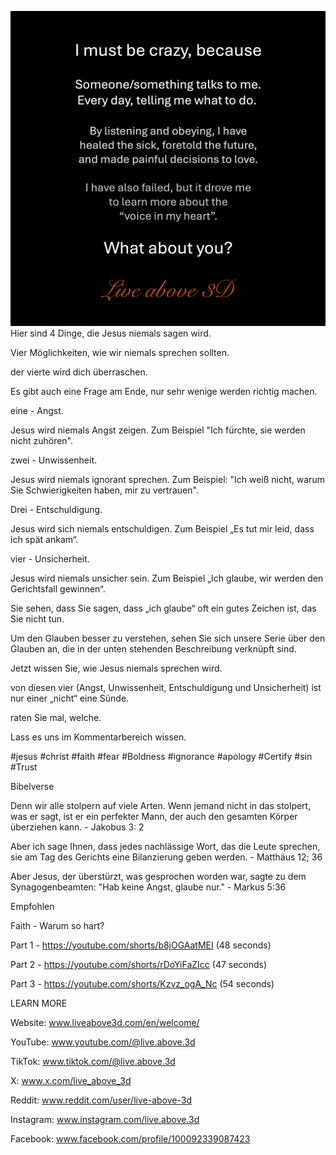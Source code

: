![Video cover image](../cover.jpg)
Hier sind 4 Dinge, die Jesus niemals sagen wird.

Vier Möglichkeiten, wie wir niemals sprechen sollten.

der vierte wird dich überraschen.

Es gibt auch eine Frage am Ende, nur sehr wenige werden richtig machen.

eine - Angst.

Jesus wird niemals Angst zeigen. Zum Beispiel "Ich fürchte, sie werden nicht zuhören".

zwei - Unwissenheit.

Jesus wird niemals ignorant sprechen. Zum Beispiel: "Ich weiß nicht, warum Sie Schwierigkeiten haben, mir zu vertrauen".

Drei - Entschuldigung.

Jesus wird sich niemals entschuldigen. Zum Beispiel „Es tut mir leid, dass ich spät ankam“.

vier - Unsicherheit.

Jesus wird niemals unsicher sein. Zum Beispiel „Ich glaube, wir werden den Gerichtsfall gewinnen“.

Sie sehen, dass Sie sagen, dass „ich glaube“ oft ein gutes Zeichen ist, das Sie nicht tun.

Um den Glauben besser zu verstehen, sehen Sie sich unsere Serie über den Glauben an, die in der unten stehenden Beschreibung verknüpft sind.

Jetzt wissen Sie, wie Jesus niemals sprechen wird.

von diesen vier (Angst, Unwissenheit, Entschuldigung und Unsicherheit) ist nur einer „nicht“ eine Sünde.

raten Sie mal, welche.

Lass es uns im Kommentarbereich wissen.


#jesus #christ #faith #fear #Boldness #ignorance #apology #Certify #sin #Trust


Bibelverse

Denn wir alle stolpern auf viele Arten. Wenn jemand nicht in das stolpert, was er sagt, ist er ein perfekter Mann, der auch den gesamten Körper überziehen kann. - Jakobus 3: 2

Aber ich sage Ihnen, dass jedes nachlässige Wort, das die Leute sprechen, sie am Tag des Gerichts eine Bilanzierung geben werden. - Matthäus 12; 36

Aber Jesus, der überstürzt, was gesprochen worden war, sagte zu dem Synagogenbeamten: "Hab keine Angst, glaube nur." - Markus 5:36


Empfohlen

Faith - Warum so hart?

Part 1 - https://youtube.com/shorts/b8jOGAatMEI (48 seconds)

Part 2 - https://youtube.com/shorts/rDoYiFaZIcc (47 seconds)

Part 3 - https://youtube.com/shorts/Kzvz_ogA_Nc (54 seconds)


LEARN MORE

Website: www.liveabove3d.com/en/welcome/

YouTube: www.youtube.com/@live.above.3d

TikTok: www.tiktok.com/@live.above.3d

X: www.x.com/live_above_3d

Reddit: www.reddit.com/user/live-above-3d

Instagram: www.instagram.com/live.above.3d

Facebook: www.facebook.com/profile/100092339087423